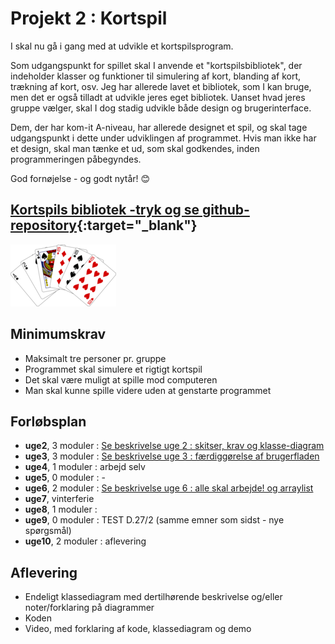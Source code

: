 # Projekt 2 : Kortspil

I skal nu gå i gang med at udvikle et kortspilsprogram.

Som udgangspunkt for spillet skal I anvende et "kortspilsbibliotek", der indeholder klasser og funktioner til simulering af kort, blanding af kort, trækning af kort, osv. Jeg har allerede lavet et bibliotek, som I kan bruge, men det er også tilladt at udvikle jeres eget bibliotek. Uanset hvad jeres gruppe vælger, skal I dog stadig udvikle både design og brugerinterface.

Dem, der har kom-it A-niveau, har allerede designet et spil, og skal tage udgangspunkt i dette under udviklingen af programmet. Hvis man ikke har et design, skal man tænke et ud, som skal godkendes, inden programmeringen påbegyndes.

God fornøjelse - og godt nytår! 😊

## [Kortspils bibliotek -tryk og se github-repository](https://github.com/prog2di/KortspilsBibliotek/tree/main){:target="_blank"}

![cards](cards2.png)

## Minimumskrav

- Maksimalt tre personer pr. gruppe
- Programmet skal simulere et rigtigt kortspil
- Det skal være muligt at spille mod computeren
- Man skal kunne spille videre uden at genstarte programmet

## Forløbsplan
- **uge2**, 3 moduler  : [Se beskrivelse uge 2 : skitser, krav og klasse-diagram](uge2.md) 
- **uge3**, 3 moduler  : [Se beskrivelse uge 3 : færdiggørelse af brugerfladen](uge3.md)
- **uge4**, 1 moduler  : arbejd selv
- **uge5**, 0 moduler  : - 
- **uge6**, 2 moduler  : [Se beskrivelse uge 6 : alle skal arbejde! og arraylist ](uge6.md)
- **uge7**, vinterferie
- **uge8**, 1 moduler :
- **uge9**, 0 moduler : TEST D.27/2 (samme emner som sidst - nye spørgsmål)
- **uge10**, 2 moduler : aflevering

## Aflevering
- Endeligt klassediagram med dertilhørende beskrivelse og/eller noter/forklaring på diagrammer
- Koden
- Video, med forklaring af kode, klassediagram og demo